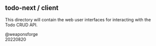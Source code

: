 ## todo-next / client

This directory will contain the web user interfaces for interacting with the Todo CRUD API.

@weaponsforge<br>
20220820

